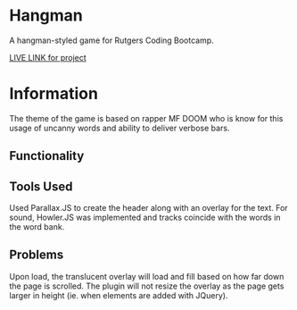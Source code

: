 # Hangman  

A hangman-styled game for Rutgers Coding Bootcamp.  

[LIVE LINK for project](https://chinjon.github.io/hangman/)

# Information

The theme of the game is based on rapper MF DOOM who is know for this usage of uncanny words and ability to deliver verbose bars.

## Functionality



## Tools Used  

Used Parallax.JS to create the header along with an overlay for the text. For sound, Howler.JS was implemented and tracks coincide with the words in the word bank.

## Problems  

Upon load, the translucent overlay will load and fill based on how far down the page is scrolled. The plugin will not resize the overlay as the page gets larger in height (ie. when elements are added with JQuery).

